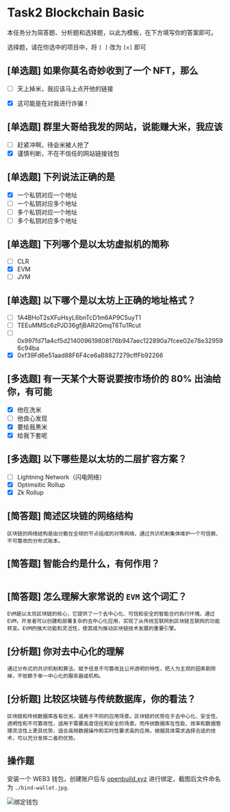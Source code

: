 # Task2 Blockchain Basic

本任务分为简答题、分析题和选择题，以此为模板，在下方填写你的答案即可。

选择题，请在你选中的项目中，将 `[ ]` 改为 `[x]` 即可



## [单选题] 如果你莫名奇妙收到了一个 NFT，那么

- [ ] 天上掉米，我应该马上点开他的链接
- [x] 这可能是在对我进行诈骗！



## [单选题] 群里大哥给我发的网站，说能赚大米，我应该

- [ ] 赶紧冲啊，待会米被人抢了
- [x] 谨慎判断，不在不信任的网站链接钱包

## [单选题] 下列说法正确的是

- [x] 一个私钥对应一个地址
- [ ] 一个私钥对应多个地址
- [ ] 多个私钥对应一个地址
- [ ] 多个私钥对应多个地址

 ## [单选题] 下列哪个是以太坊虚拟机的简称

- [ ] CLR
- [x] EVM
- [ ] JVM

## [单选题] 以下哪个是以太坊上正确的地址格式？

- [ ] 1A4BHoT2sXFuHsyL6bnTcD1m6AP9C5uyT1
- [ ] TEEuMMSc6zPJD36gfjBAR2GmqT6Tu1Rcut
- [ ] 0x997fd71a4cf5d214009619808176b947aec122890a7fcee02e78e329596c94ba
- [x] 0xf39Fd6e51aad88F6F4ce6aB8827279cffFb92266
      
## [多选题] 有一天某个大哥说要按市场价的 80% 出油给你，有可能

- [x] 他在洗米
- [ ] 他良心发现
- [x] 要给我黒米
- [x] 给我下套呢

## [多选题] 以下哪些是以太坊的二层扩容方案？

- [ ] Lightning Network（闪电网络）
- [x] Optimsitic Rollup
- [x] Zk Rollup

## [简答题] 简述区块链的网络结构

```
区块链的网络结构是由分散在全球的节点组成的对等网络，通过共识机制集体维护一个可信赖、不可篡改的分布式账本。
```



## [简答题] 智能合约是什么，有何作用？

```智能合约是部署在区块链上的程序。可以被用户发起交易来调用.一定程度上解决了传统web2传递数据的三层架构，直接丢给合约进行处理数据，降低了中心化的风险。
```



## [简答题] 怎么理解大家常说的 `EVM` 这个词汇？

```
EVM是以太坊区块链的核心，它提供了一个去中心化、可信和安全的智能合约执行环境。通过EVM，开发者可以创建和部署复杂的去中心化应用，实现了从传统互联网到区块链互联网的功能转变。EVM的强大功能和灵活性，使其成为推动区块链技术发展的重要引擎。
```



## [分析题] 你对去中心化的理解

```
通过分布式的共识机制和算法，赋予信息不可篡改且公开透明的特性，把人为主观的因素剔除掉，不依赖于单一中心化的服务器或机构。
```



## [分析题] 比较区块链与传统数据库，你的看法？

```
区块链和传统数据库各有优劣，适用于不同的应用场景。区块链的优势在于去中心化、安全性、透明性和不可篡改性，适用于需要高度信任和安全的场景。而传统数据库在性能、效率和数据管理灵活性上更具优势，适合高频数据操作和实时性要求高的应用。根据具体需求选择合适的技术，可以充分发挥二者的优势。
```



## 操作题

安装一个 WEB3 钱包，创建账户后与 [openbuild.xyz](https://openbuild.xyz/profile) 进行绑定，截图后文件命名为 `./bind-wallet.jpg`.

![绑定钱包](./bind-wallet.png)